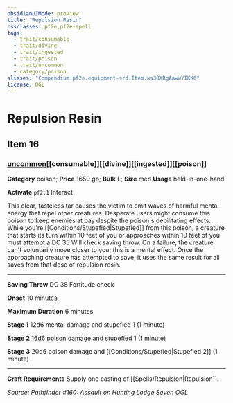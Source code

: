 ```yaml
---
obsidianUIMode: preview
title: "Repulsion Resin"
cssclasses: pf2e,pf2e-spell
tags:
  - trait/consumable
  - trait/divine
  - trait/ingested
  - trait/poison
  - trait/uncommon
  - category/poison
aliases: "Compendium.pf2e.equipment-srd.Item.ws3OXRgAawwYIKK6"
license: OGL
---
```

# Repulsion Resin
## Item 16
### [uncommon](uncommon "Uncommon Rarity Trait")[[consumable]][[divine]][[ingested]][[poison]]

**Category** poison; 
**Price** 1650 gp; 
**Bulk** L; **Size** med
**Usage** held-in-one-hand

**Activate** `pf2:1` Interact

This clear, tasteless tar causes the victim to emit waves of harmful mental energy that repel other creatures. Desperate users might consume this poison to keep enemies at bay despite the poison's debilitating effects. While you're [[Conditions/Stupefied|Stupefied]] from this poison, a creature that starts its turn within 10 feet of you or approaches within 10 feet of you must attempt a DC 35 Will check saving throw. On a failure, the creature can't voluntarily move closer to you; this is a mental effect. Once the approaching creature has attempted to save, it uses the same result for all saves from that dose of repulsion resin.

* * *

**Saving Throw** DC 38 Fortitude check

**Onset** 10 minutes

**Maximum Duration** 6 minutes

**Stage 1** 12d6 mental damage and stupefied 1 (1 minute)

**Stage 2** 16d6 poison damage and stupefied 1 (1 minute)

**Stage 3** 20d6 poison damage and [[Conditions/Stupefied|Stupefied 2]] (1 minute)

* * *

**Craft Requirements** Supply one casting of [[Spells/Repulsion|Repulsion]].

*Source: Pathfinder #160: Assault on Hunting Lodge Seven*
*OGL*